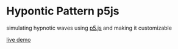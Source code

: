 # Hypontic Pattern p5js
simulating hypnotic waves using [p5.js](https://p5js.org) and making it customizable

[live demo](https://hypnoticwave.netlify.app/)
